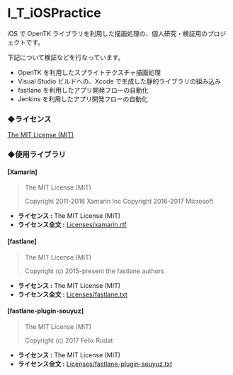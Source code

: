 # I_T_iOSPractice

iOS で OpenTK ライブラリを利用した描画処理の、個人研究・検証用のプロジェクトです。

下記について検証などを行なっています。
- OpenTK を利用したスプライトテクスチャ描画処理
- Visual Studio ビルドへの、Xcode で生成した静的ライブラリの組み込み
- fastlane を利用したアプリ開発フローの自動化
- Jenkins を利用したアプリ開発フローの自動化

 
### ◆ライセンス
[The MIT License (MIT)](LICENSE)

### ◆使用ライブラリ

#### [Xamarin]

> The MIT License (MIT)
> 
> Copyright 2011-2016 Xamarin Inc
> Copyright 2016-2017 Microsoft

* **ライセンス :** The MIT License (MIT)
* **ライセンス全文 :** [Licenses/xamarin.rtf](Licenses/xamarin.rtf)

#### [fastlane]

> The MIT License (MIT)
> 
> Copyright (c) 2015-present the fastlane authors

* **ライセンス :** The MIT License (MIT)
* **ライセンス全文 :** [Licenses/fastlane.txt](Licenses/fastlane.txt)

#### [fastlane-plugin-souyuz]

> The MIT License (MIT)
> 
> Copyright (c) 2017 Felix Rudat

* **ライセンス :** The MIT License (MIT)
* **ライセンス全文 :** [Licenses/fastlane-plugin-souyuz.txt](Licenses/fastlane-plugin-souyuz.txt)
